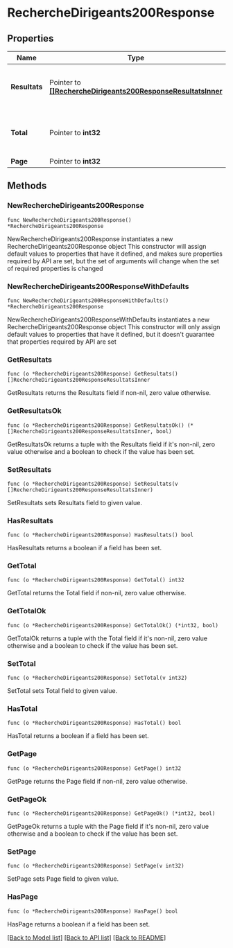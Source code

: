 # RechercheDirigeants200Response

## Properties

Name | Type | Description | Notes
------------ | ------------- | ------------- | -------------
**Resultats** | Pointer to [**[]RechercheDirigeants200ResponseResultatsInner**](RechercheDirigeants200ResponseResultatsInner.md) | Liste des dirigeants qui correspondent à la recherche. | [optional] 
**Total** | Pointer to **int32** | Nombre de dirigeants qui correspondent à la recherche. | [optional] 
**Page** | Pointer to **int32** | Page actuelle. | [optional] 

## Methods

### NewRechercheDirigeants200Response

`func NewRechercheDirigeants200Response() *RechercheDirigeants200Response`

NewRechercheDirigeants200Response instantiates a new RechercheDirigeants200Response object
This constructor will assign default values to properties that have it defined,
and makes sure properties required by API are set, but the set of arguments
will change when the set of required properties is changed

### NewRechercheDirigeants200ResponseWithDefaults

`func NewRechercheDirigeants200ResponseWithDefaults() *RechercheDirigeants200Response`

NewRechercheDirigeants200ResponseWithDefaults instantiates a new RechercheDirigeants200Response object
This constructor will only assign default values to properties that have it defined,
but it doesn't guarantee that properties required by API are set

### GetResultats

`func (o *RechercheDirigeants200Response) GetResultats() []RechercheDirigeants200ResponseResultatsInner`

GetResultats returns the Resultats field if non-nil, zero value otherwise.

### GetResultatsOk

`func (o *RechercheDirigeants200Response) GetResultatsOk() (*[]RechercheDirigeants200ResponseResultatsInner, bool)`

GetResultatsOk returns a tuple with the Resultats field if it's non-nil, zero value otherwise
and a boolean to check if the value has been set.

### SetResultats

`func (o *RechercheDirigeants200Response) SetResultats(v []RechercheDirigeants200ResponseResultatsInner)`

SetResultats sets Resultats field to given value.

### HasResultats

`func (o *RechercheDirigeants200Response) HasResultats() bool`

HasResultats returns a boolean if a field has been set.

### GetTotal

`func (o *RechercheDirigeants200Response) GetTotal() int32`

GetTotal returns the Total field if non-nil, zero value otherwise.

### GetTotalOk

`func (o *RechercheDirigeants200Response) GetTotalOk() (*int32, bool)`

GetTotalOk returns a tuple with the Total field if it's non-nil, zero value otherwise
and a boolean to check if the value has been set.

### SetTotal

`func (o *RechercheDirigeants200Response) SetTotal(v int32)`

SetTotal sets Total field to given value.

### HasTotal

`func (o *RechercheDirigeants200Response) HasTotal() bool`

HasTotal returns a boolean if a field has been set.

### GetPage

`func (o *RechercheDirigeants200Response) GetPage() int32`

GetPage returns the Page field if non-nil, zero value otherwise.

### GetPageOk

`func (o *RechercheDirigeants200Response) GetPageOk() (*int32, bool)`

GetPageOk returns a tuple with the Page field if it's non-nil, zero value otherwise
and a boolean to check if the value has been set.

### SetPage

`func (o *RechercheDirigeants200Response) SetPage(v int32)`

SetPage sets Page field to given value.

### HasPage

`func (o *RechercheDirigeants200Response) HasPage() bool`

HasPage returns a boolean if a field has been set.


[[Back to Model list]](../README.md#documentation-for-models) [[Back to API list]](../README.md#documentation-for-api-endpoints) [[Back to README]](../README.md)


